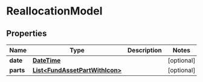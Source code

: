 
# ReallocationModel

## Properties
Name | Type | Description | Notes
------------ | ------------- | ------------- | -------------
**date** | [**DateTime**](DateTime.md) |  |  [optional]
**parts** | [**List&lt;FundAssetPartWithIcon&gt;**](FundAssetPartWithIcon.md) |  |  [optional]



